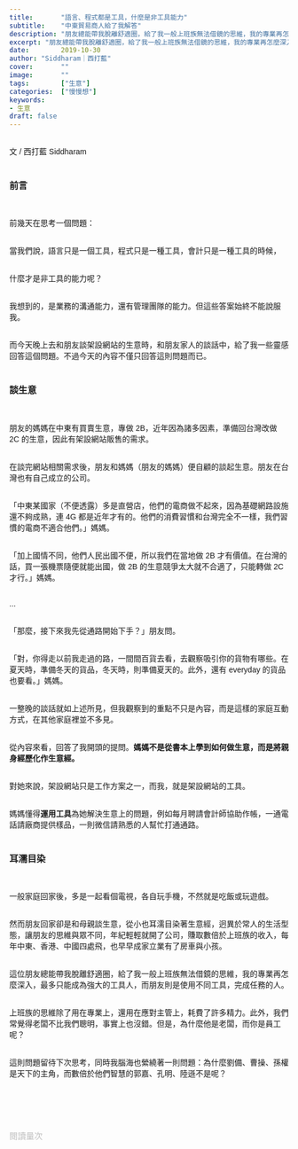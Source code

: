 ```yaml
---
title:       "語言、程式都是工具，什麼是非工具能力"
subtitle:    "中東貿易商人給了我解答"
description: "朋友總能帶我脫離舒適圈，給了我一般上班族無法借鏡的思維，我的專業再怎麼深入，最多只能成為強大的工具人，而朋友則是使用不同工具，完成任務的人。"
excerpt: "朋友總能帶我脫離舒適圈，給了我一般上班族無法借鏡的思維，我的專業再怎麼深入，最多只能成為強大的工具人，而朋友則是使用不同工具，完成任務的人。"
date:        2019-10-30
author: "Siddharam｜西打藍"
cover:       ""
image:       ""
tags:        ["生意"]
categories:  ["慢慢想"]
keywords:
- 生意
draft: false
---
```


<article style="font-family: 'Noto Sans TC', '微軟正黑體', sans-serif; font-weight: 300;">

<br>文 / 西打藍 Siddharam<br><br>

<h3 class="article-h1-color">前言</h3><br>

前幾天在思考一個問題：<br><br>

當我們說，語言只是一個工具，程式只是一種工具，會計只是一種工具的時候，<br><br>

什麼才是非工具的能力呢？<br><br>

我想到的，是業務的溝通能力，還有管理團隊的能力。但這些答案始終不能說服我。<br><br>

而今天晚上去和朋友談架設網站的生意時，和朋友家人的談話中，給了我一些靈感回答這個問題。不過今天的內容不僅只回答這則問題而已。<br><br>

<h3 class="article-h1-color">談生意</h3><br>

朋友的媽媽在中東有買賣生意，專做 2B，近年因為諸多因素，準備回台灣改做 2C 的生意，因此有架設網站販售的需求。<br><br>

在談完網站相關需求後，朋友和媽媽（朋友的媽媽）便自顧的談起生意。朋友在台灣也有自己成立的公司。<br><br>

「中東某國家（不便透露）多是直營店，他們的電商做不起來，因為基礎網路設施還不夠成熟，連 4G 都是近年才有的。他們的消費習慣和台灣完全不一樣，我們習慣的電商不適合他們。」媽媽。<br><br>

「加上國情不同，他們人民出國不便，所以我們在當地做 2B 才有價值。在台灣的話，買一張機票隨便就能出國，做 2B 的生意競爭太大就不合適了，只能轉做 2C 才行。」媽媽。<br><br>

...<br><br>

「那麼，接下來我先從通路開始下手？」朋友問。<br><br>

「對，你得走以前我走過的路，一間間百貨去看，去觀察吸引你的貨物有哪些。在夏天時，準備冬天的貨品，冬天時，則準備夏天的。此外，還有 everyday 的貨品也要看。」媽媽。<br><br>

一整晚的談話就如上述所見，但我觀察到的重點不只是內容，而是這樣的家庭互動方式，在其他家庭裡並不多見。<br><br>

從內容來看，回答了我開頭的提問。<b>媽媽不是從書本上學到如何做生意，而是將親身經歷化作生意經。</b><br><br>

對她來說，架設網站只是工作方案之一，而我，就是架設網站的工具。<br><br>

媽媽懂得<b>運用工具</b>為她解決生意上的問題，例如每月聘請會計師協助作帳，一通電話請廠商提供樣品，一則微信請熟悉的人幫忙打通通路。<br><br>

<h3 class="article-h1-color">耳濡目染</h3><br>

一般家庭回家後，多是一起看個電視，各自玩手機，不然就是吃飯或玩遊戲。<br><br>

然而朋友回家卻是和母親談生意，從小也耳濡目染著生意經，迥異於常人的生活型態，讓朋友的思維與眾不同，年紀輕輕就開了公司，賺取數倍於上班族的收入，每年中東、香港、中國四處飛，也早早成家立業有了房車與小孩。<br><br>

這位朋友總能帶我脫離舒適圈，給了我一般上班族無法借鏡的思維，我的專業再怎麼深入，最多只能成為強大的工具人，而朋友則是使用不同工具，完成任務的人。<br><br>

上班族的思維除了用在專業上，還用在應對主管上，耗費了許多精力。此外，我們常覺得老闆不比我們聰明，事實上也沒錯。但是，為什麼他是老闆，而你是員工呢？<br><br>

這則問題留待下次思考，同時我腦海也縈繞著一則問題：為什麼劉備、曹操、孫權是天下的主角，而數倍於他們智慧的郭嘉、孔明、陸遜不是呢？<br><br>

<br><br><br>

</article>

<div style="color: #bfbfbf; font-size: 15px;" id="busuanzi_container_page_pv">
  閱讀量<span id="busuanzi_value_page_pv"></span>次
</div>

<script src="../../js/post.js"></script>
